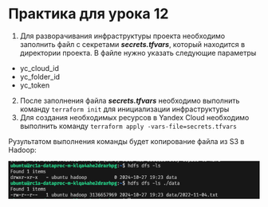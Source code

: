 # Практика для урока 12

1. Для разворачивания инфраструктуры проекта необходимо заполнить файл с секретами ***secrets.tfvars***, который находится в директории проекта. В файле нужно указать следующие параметры
- yc_cloud_id
- yc_folder_id
- yc_token

2. После заполнения файла ***secrets.tfvars*** необходимо выполнить команду ```terraform init``` для инициализации инфраструктуры
3. Для создания необходимых ресурсов в Yandex Cloud необходимо выполнить команду ```terraform apply -vars-file=secrets.tfvars```

Рузультатом выполнения команды будет копирование файла из S3 в Hadoop:

![hdfs dfs -ls](./images/ls.png)